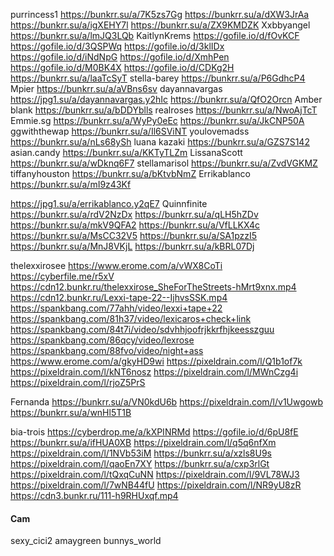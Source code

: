 purrincess1
 https://bunkrr.su/a/7K5zs7Gg
 https://bunkrr.su/a/dXW3JrAa
 https://bunkrr.su/a/igXEHY7l
 https://bunkrr.su/a/ZX9KMDZK
Xxbbyangel
 https://bunkrr.su/a/lmJQ3LQb
KaitlynKrems
 https://gofile.io/d/fOvKCF
 https://gofile.io/d/3QSPWq
 https://gofile.io/d/3klIDx
 https://gofile.io/d/iNdNpG
 https://gofile.io/d/XmhPen
 https://gofile.io/d/M0BK4X
 https://gofile.io/d/CDKg2H
 https://bunkrr.su/a/laaTcSyT
stella-barey
 https://bunkrr.su/a/P6GdhcP4
Mpier
 https://bunkrr.su/a/aVBns6sv
dayannavargas
 https://jpg1.su/a/dayannavargas.y2hIc
 https://bunkrr.su/a/QfO2Orcn
Amber blank
 https://bunkrr.su/a/bDDYblls
realroses
 https://bunkrr.su/a/NwoAjTcT
Emmie.sg
 https://bunkrr.su/a/WyPy0eEc
 https://bunkrr.su/a/JkCNP50A
ggwiththewap
 https://bunkrr.su/a/Il6SViNT
youlovemadss
 https://bunkrr.su/a/nLs68ySh
luana kazaki
 https://bunkrr.su/a/GZS7S142
asian.candy
 https://bunkrr.su/a/KKTyTLZm
LissanaScott
 https://bunkrr.su/a/wDknq6F7
stellamarisol
 https://bunkrr.su/a/ZvdVGKMZ
tiffanyhouston
 https://bunkrr.su/a/bKtvbNmZ
Errikablanco
 https://bunkrr.su/a/mI9z43Kf
 
 
 
 
 
 https://jpg1.su/a/errikablanco.y2qE7
Quinnfinite
 https://bunkrr.su/a/rdV2NzDx
 https://bunkrr.su/a/qLH5hZDv
 https://bunkrr.su/a/mkV9QFA2
 https://bunkrr.su/a/VfLLKX4c
 https://bunkrr.su/a/MsCC32V5
 https://bunkrr.su/a/SA1pzzI5
 https://bunkrr.su/a/MnJ8VKjL
 https://bunkrr.su/a/kBRL07Dj

thelexxirosee
 https://www.erome.com/a/vWX8CoTi
 https://cyberfile.me/r5xV
 https://cdn12.bunkr.ru/thelexxirose_SheForTheStreets-hMrt9xnx.mp4
 https://cdn12.bunkr.ru/Lexxi-tape-22--IjhvsSSK.mp4
 https://spankbang.com/77ahh/video/lexxi+tape+22
 https://spankbang.com/81h37/video/lexicaros+check+link
 https://spankbang.com/84t7i/video/sdvhhjoofrjkkrfhjkeesszguu
 https://spankbang.com/86qcy/video/lexrose
 https://spankbang.com/88fvo/video/night+ass
 https://www.erome.com/a/gkyHD9wi
 https://pixeldrain.com/l/Q1b1of7k
 https://pixeldrain.com/l/kNT6nosz
 https://pixeldrain.com/l/MWnCzg4i
 https://pixeldrain.com/l/rjoZ5PrS

Fernanda
  https://bunkrr.su/a/VN0kdU6b
  https://pixeldrain.com/l/v1Uwgowb
  https://bunkrr.su/a/wnHl5T1B

bia-trois
 https://cyberdrop.me/a/kXPINRMd
 https://gofile.io/d/6pU8fE
 https://bunkrr.su/a/ifHUA0XB
 https://pixeldrain.com/l/q5q6nfXm
 https://pixeldrain.com/l/1NVb53iM
 https://bunkrr.su/a/xzls8U9s
 https://pixeldrain.com/l/qaoEn7XY
 https://bunkrr.su/a/cxp3rlGt
 https://pixeldrain.com/l/tQxqCuNN
 https://pixeldrain.com/l/9VL78WJ3
 https://pixeldrain.com/l/7wNB44fU
 https://pixeldrain.com/l/NR9yU8zR
 https://cdn3.bunkr.ru/111-h9RHUxqf.mp4
#### Cam
 sexy_cici2
 amaygreen
 bunnys_world
